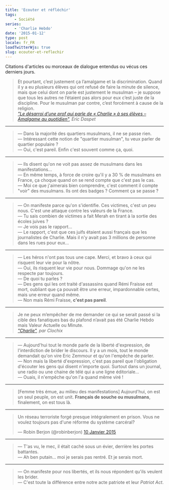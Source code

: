```yaml
---
title: 'Ecouter et réfléchir'
tags:
    - Société
series:
    - 'Charlie Hebdo'
date: '2015-01-12'
type: post
locale: fr_FR
loadTwitterWjs: true
slug: ecouter-et-reflechir
---
```


Citations d'articles ou morceaux de dialogue entendus ou vécus ces derniers jours.

<!-- more -->

> Et pourtant, c’est justement ça l’amalgame et la discrimination. Quand il y a eu plusieurs élèves qui ont refusé de faire la minute de silence, mais que celui dont on parle est justement le musulman – je suppose que tous les autres ne l’étaient pas alors pour eux c’est juste de la discipline. Pour le musulman par contre, c’est forcément à cause de la religion.  
>  <cite>["Le désarroi d’une prof qui parle de «&nbsp;Charlie&nbsp;» à ses élèves – Amalgame au quotidien"](https://n.survol.fr/n/le-desarroi-dune-prof-qui-parle-de-charlie-a-ses-eleves-amalgame-au-quotidien), Eric Daspet</cite>

***

> — Dans la majorité des quartiers musulmans, il ne se passe rien.  
> — Intéressant cette notion de "quartier musulman", tu veux parler de quartier populaire&nbsp;?  
> — Oui, c'est pareil. Enfin c'est souvent comme ça, quoi.

***

> — Ils disent qu'on ne voit pas assez de musulmans dans les manifestations…  
> — En même temps, à force de croire qu'il y a 30 % de musulmans en France, ça choque quand on se rend compte que c'est pas le cas.  
> — Moi ce que j'aimerais bien comprendre, c'est comment il compte "voir" des musulmans. Ils ont des badges&nbsp;? Comment ça se passe&nbsp;?

***

> — On manifeste parce qu'on s'identifie. Ces victimes, c'est un peu nous. C'est une attaque contre les valeurs de la France.  
> — Tu sais combien de victimes a fait Merah en tirant à la sortie des écoles juives&nbsp;?  
> — Je vois pas le rapport…  
> — Le rapport, c'est que ces juifs étaient aussi français que les journalistes de Charlie. Mais il n'y avait pas 3 millions de personne dans les rues pour eux…

***

> — Les héros n'ont pas tous une cape. Merci, et bravo à ceux qui risquent leur vie pour la nôtre.  
> — Oui, ils risquent leur vie pour nous. Dommage qu'on ne les respecte par toujours.  
> — De quoi tu parles&nbsp;?  
> — Des gens qui les ont traité d'assassins quand Rémi Fraisse est mort, oubliant que ça pouvait être une erreur, impardonnable certes, mais une erreur quand même.  
> — Non mais Rémi Fraisse, **c'est pas pareil**.

***

> Je ne peux m’empêcher de me demander ce qui se serait passé si la cible des fanatiques bas du plafond n’avait pas été Charlie Hebdo mais Valeur Actuelle ou Minute.  
> <cite>["Charlie"](http://esquisses.clochix.net/2015/01/11/Charlie/), par Clochix</cite>

***

> — Aujourd'hui tout le monde parle de la liberté d'expression, de l'interdiction de brider le discours. Il y a un mois, tout le monde demandait qu'on vire Eric Zemmour et qu'on l'empêche de parler.  
> — Non mais la liberté d'expression, c'est pas pareil que l'obligation d'écouter les gens qui disent n'importe quoi. Surtout dans un journal, une radio ou une chaine de télé qui a une ligne éditoriale…  
> — Ouais, il n'empêche qu'on l'a quand même viré !

***

> [Femme très émue, au milieu des manifestations] Aujourd'hui, on est un seul peuple, on est unit. **Français de souche ou musulmans**, finalement, on est tous là.

***

<blockquote class="twitter-tweet" lang="fr"><p lang="fr" dir="ltr">Un réseau terroriste forgé presque intégralement en prison. Vous ne voulez toujours pas d&#39;une réforme du système carcéral?</p>&mdash; Robin Berjon (@robinberjon) <a href="https://twitter.com/robinberjon/status/553840819728560128">10 Janvier 2015</a></blockquote>

***

> — T'as vu, le mec, il était caché sous un évier, derrière les portes battantes.  
> — Ah ben putain… moi je serais pas rentré. Et je serais mort.

***

> — On manifeste pour nos libertés, et ils nous répondent qu'ils veulent les brider.  
> — C'est toute la différence entre notre acte patriote et leur _Patriot Act_.
